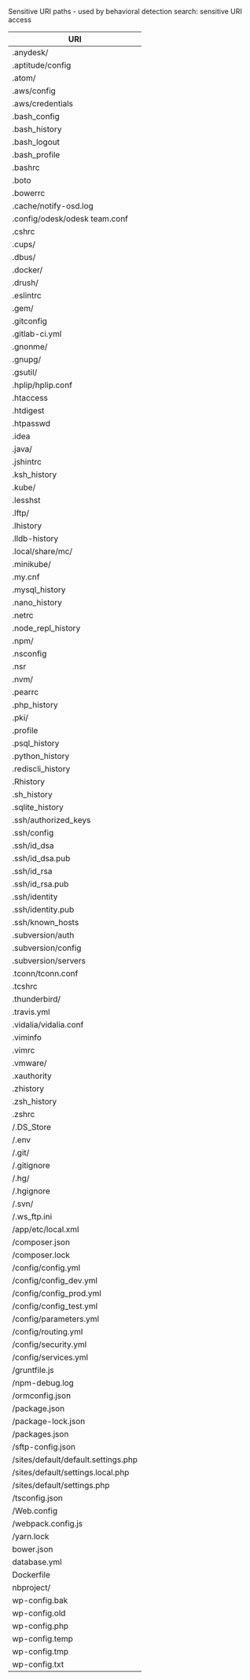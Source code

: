 Sensitive URI paths - used by behavioral detection search: sensitive URI access

| URI                           |
|-------------------------------------|
| .anydesk/                           |
| .aptitude/config                    |
| .atom/                              |
| .aws/config                         |
| .aws/credentials                    |
| .bash_config                        |
| .bash_history                       |
| .bash_logout                        |
| .bash_profile                       |
| .bashrc                             |
| .boto                               |
| .bowerrc                            |
| .cache/notify-osd.log               |
| .config/odesk/odesk team.conf       |
| .cshrc                              |
| .cups/                              |
| .dbus/                              |
| .docker/                            |
| .drush/                             |
| .eslintrc                           |
| .gem/                               |
| .gitconfig                          |
| .gitlab-ci.yml                      |
| .gnonme/                            |
| .gnupg/                             |
| .gsutil/                            |
| .hplip/hplip.conf                   |
| .htaccess                           |
| .htdigest                           |
| .htpasswd                           |
| .idea                               |
| .java/                              |
| .jshintrc                           |
| .ksh_history                        |
| .kube/                              |
| .lesshst                            |
| .lftp/                              |
| .lhistory                           |
| .lldb-history                       |
| .local/share/mc/                    |
| .minikube/                          |
| .my.cnf                             |
| .mysql_history                      |
| .nano_history                       |
| .netrc                              |
| .node_repl_history                  |
| .npm/                               |
| .nsconfig                           |
| .nsr                                |
| .nvm/                               |
| .pearrc                             |
| .php_history                        |
| .pki/                               |
| .profile                            |
| .psql_history                       |
| .python_history                     |
| .rediscli_history                   |
| .Rhistory                           |
| .sh_history                         |
| .sqlite_history                     |
| .ssh/authorized_keys                |
| .ssh/config                         |
| .ssh/id_dsa                         |
| .ssh/id_dsa.pub                     |
| .ssh/id_rsa                         |
| .ssh/id_rsa.pub                     |
| .ssh/identity                       |
| .ssh/identity.pub                   |
| .ssh/known_hosts                    |
| .subversion/auth                    |
| .subversion/config                  |
| .subversion/servers                 |
| .tconn/tconn.conf                   |
| .tcshrc                             |
| .thunderbird/                       |
| .travis.yml                         |
| .vidalia/vidalia.conf               |
| .viminfo                            |
| .vimrc                              |
| .vmware/                            |
| .xauthority                         |
| .zhistory                           |
| .zsh_history                        |
| .zshrc                              |
| /.DS_Store                          |
| /.env                               |
| /.git/                              |
| /.gitignore                         |
| /.hg/                               |
| /.hgignore                          |
| /.svn/                              |
| /.ws_ftp.ini                        |
| /app/etc/local.xml                  |
| /composer.json                      |
| /composer.lock                      |
| /config/config.yml                  |
| /config/config_dev.yml              |
| /config/config_prod.yml             |
| /config/config_test.yml             |
| /config/parameters.yml              |
| /config/routing.yml                 |
| /config/security.yml                |
| /config/services.yml                |
| /gruntfile.js                       |
| /npm-debug.log                      |
| /ormconfig.json                     |
| /package.json                       |
| /package-lock.json                  |
| /packages.json                      |
| /sftp-config.json                   |
| /sites/default/default.settings.php |
| /sites/default/settings.local.php   |
| /sites/default/settings.php         |
| /tsconfig.json                      |
| /Web.config                         |
| /webpack.config.js                  |
| /yarn.lock                          |
| bower.json                          |
| database.yml                        |
| Dockerfile                          |
| nbproject/                          |
| wp-config.bak                       |
| wp-config.old                       |
| wp-config.php                       |
| wp-config.temp                      |
| wp-config.tmp                       |
| wp-config.txt                       |
